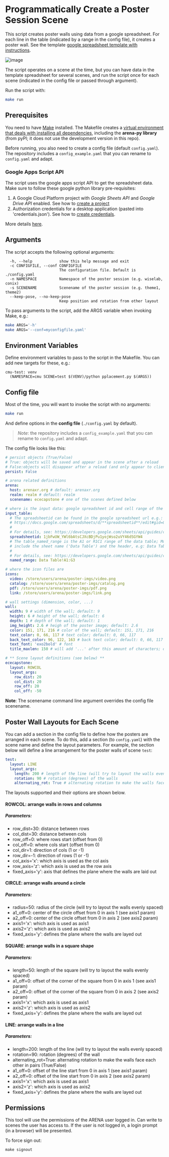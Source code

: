 # Programmatically Create a Poster Session Scene

This script creates poster walls using data from a google spreadsheet. For each line in the table (indicated by a range in the config file), it creates a poster wall. See the template [google spreadsheet template with instructions](https://docs.google.com/spreadsheets/d/1xwVURk0BHHtncpeokjm0FZO_sffS7vjmVxt0ewxKaBU/edit?usp=sharing).

![image](https://user-images.githubusercontent.com/3504501/114779569-48d22280-9d44-11eb-80b6-bd1b341d195b.png)

The script operates on a scene at the time, but you can have data in the template spreadsheet for several scenes, and run the script once for each scene (indicated in the config file or passed through argument).

Run the script with:

```bash
make run
```

## Prerequisites

You need to have [Make](https://www.gnu.org/software/make/) installed. The Makefile creates a [virtual environment that deals with installing all dependencies](https://github.com/sio/Makefile.venv), including the **arena-py library** (from pyPI; it does not use the development version in this repo).

Before running, you also need to create a config file (default `config.yaml`). The repository includes a `config_example.yaml` that you can rename to `config.yaml` and adapt.

### Google Apps Script API
The script uses the google apps script API to get the spreadsheet data. Make sure to follow these google python library pre-requisites:
1. A Google Cloud Platform project with *Google Sheets API* and *Google Drive API* enabled. See how to [create a project](https://developers.google.com/workspace/guides/create-project)
2. Authorization credentials for a desktop application (pasted into 'credentials.json'). See how to [create credentials](https://developers.google.com/workspace/guides/create-credentials).

More details [here](https://developers.google.com/apps-script/api/quickstart/python?hl=en).

## Arguments

The script accepts the following optional arguments:
```
  -h, --help            show this help message and exit
  -c CONFIGFILE, --conf CONFIGFILE
                        The configuration file. Default is ./config.yaml
  -n NAMESPACE          Namespace of the poster session (e.g. wiselab, conix)
  -s SCENENAME          Scenename of the poster session (e.g. theme1, theme2)
  --keep-pose, --no-keep-pose
                        Keep position and rotation from other layout
```

To pass arguments to the script, add the ARGS variable when invoking Make, e.g.:

```bash
make ARGS='-h'
make ARGS='--conf=myconfigfile.yaml'
```

## Environment Variables

Define environment variables to pass to the script in the Makefile. You can add new targets for these, e.g.:
```
cmu-test: venv
  (NAMESPACE=cmu SCENE=test $(VENV)/python pplacement.py $(ARGS))
```

## Config file

Most of the time, you will want to invoke the script with no arguments:

```bash
make run
```

And define options in the **config file** (`./config.yaml` by default).

> *Note*: the repository includes a `config_example.yaml` that you can rename to `config.yaml` and adapt.

The config file looks like this:

```yaml
# persist objects (True/False)
# True: objects will be saved and appear in the scene after a reload
# False:objects will disappear after a reload (and only appear to clients already viewing the scene when they are created)
persist: False

# arena related definitions
arena:
  host: arenaxr.org # default: arenaxr.org
  realm: realm # default: realm
  scenename: ececapstone # one of the scenes defined below

# where is the input data: google spreadsheet id and cell range of the table
input_table:
  # The spreadsheetid can be found in the google spreadsheet url e.g.:
  # https://docs.google.com/spreadsheets/d/**spreadsheetid**/edit#gid=0
  #
  # For details, see: https://developers.google.com/sheets/api/guides/concepts
  spreadsheetid: 1jbFwUW_YWl6bAtsCJXcBDjPu1yojWso2uVY46dSGYW4
  # The table_named_range is the A1 or R1C1 range of the data table; Must
  # include the sheet name ('Data Table') and the header, e.g: Data Table!A1:F10
  #
  # For details, see: https://developers.google.com/sheets/api/guides/concepts
  named_range: Data Table!A1:G3

# where the icon files are
icons:
  video: /store/users/arena/poster-imgs/video.png
  catalog: /store/users/arena/poster-imgs/catalog.png
  pdf: /store/users/arena/poster-imgs/pdf.png
  link: /store/users/arena/poster-imgs/link.png

# wall settings (dimension, color, ...)
wall:
  width: 9 # width of the wall; default: 9
  height: 6 # height of the wall; default: 6
  depth: 1 # depth of the wall; default: 1
  img_height: 2.6 # heigh of the poster image; default: 2.6
  color: 151, 171, 216 # color of the wall; default: 151, 171, 216
  text_color: 0, 66, 117 # text color; default: 0, 66, 117
  back_text_color: 96, 122, 163 # back text color; default: 0, 66, 117
  text_font: 'exo2bold' # font
  title_maxlen: 150 # will add '...' after this amount of characters; default: 150

# ** Scene layout definitions (see below) **
ececapstone:
  layout: ROWCOL
  layout_args:
    row_dist: 20
    col_dist: 20
    row_off: 20
    col_off: -50
```
**Note**: The scenename command line argument overrides the config file scenename.

## Poster Wall Layouts for Each Scene

You can add a section in the config file to define how the posters are arranged in each scene. To do this, add a section (to `config.yaml`) with the scene name and define the layout parameters. For example, the section below will define a line arrangement for the poster walls of scene `test`:
```yaml
test:
  layout: LINE
  layout_args:
    length: 200 # length of the line (will try to layout the walls evenly spaced)
    rotation: 90 # rotation (degrees) of the walls
    alternating_rot: True # alternating rotation to make the walls face each other in pairs
```

The layouts supported and their options are shown below.

#### ROWCOL: arrange walls in rows and columns
##### Parameters:

- row_dist=30: distance between rows
- col_dist=30: distance between cols
- row_off=0: where rows start (offset from 0)
- col_off=0: where cols start (offset from 0)
- col_dir=1: direction of cols (1 or -1)
- row_dir=-1: direction of rows (1 or -1)
- col_axis='x': which axis is used as the col axis
- row_axis='z': which axis is used as the row axis
- fixed_axis='y': axis that defines the plane where the walls are laid out

#### CIRCLE: arrange walls around a circle
##### Parameters:
- radius=50: radius of the circle (will try to layout the walls evenly spaced)
- a1_off=0: center of the circle offset from 0 in axis 1 (see axis1 param)
- a2_off=0: center of the circle offset from 0 in axis 2 (see axis2 param)
- axis1='x': which axis is used as axis1
- axis2='z': which axis is used as axis2
- fixed_axis='y': defines the plane where the walls are layed out

#### SQUARE: arrange walls in a square shape
##### Parameters:
- length=50: length of the square (will try to layout the walls evenly spaced)
- a1_off=0: offset of the corner of the square from 0 in axis 1 (see axis1 param)
- a2_off=0: offset of the corner of the square from 0 in axis 2 (see axis2 param)
- axis1='x': which axis is used as axis1
- axis2='z': which axis is used as axis2
- fixed_axis='y': defines the plane where the walls are layed out

#### LINE: arrange walls in a line
##### Parameters:
- length=200: length of the line (will try to layout the walls evenly spaced)
- rotation=90: rotation (degrees) of the wall
- alternating_rot=True: alternating rotation to make the walls face each other in pairs (True/False)
- a1_off=0: offset of the line start from 0 in axis 1 (see axis1 param)
- a2_off=0: offset of the line start from 0 in axis 2 (see axis2 param)
- axis1='x': which axis is used as axis1
- axis2='z': which axis is used as axis2
- fixed_axis='y': defines the plane where the walls are layed out

## Permissions

This tool will use the permissions of the ARENA user logged in. Can write to scenes the user has access to. If the user is not logged in, a login prompt (in a browser) will be presented.

To force sign out:
```
make signout
```
